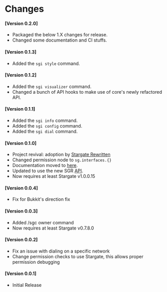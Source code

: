 # Changes

#### [Version 0.2.0]

- Packaged the below 1.X changes for release.
- Changed some documentation and CI stuffs.

#### [Version 0.1.3]

- Added the `sgi style` command.

#### [Version 0.1.2]

- Added the `sgi visualizer` command.
- Changed a bunch of API hooks to make use of core's newly refactored API.

#### [Version 0.1.1]

- Added the `sgi info` command.
- Added the `sgi config` command.
- Added the `sgi dial` command.

#### [Version 0.1.0]

- Project revival: adoption by [Stargate Rewritten](https://sgrewitten.org)
- Changed permission node to `sg.interfaces.{}`
- Documentation moved to [here](https://sgrewitten.org/infosgi).
- Updated to use the new SGR [API](https://sgrewitten.org/api).
- Now requires at least Stargate v1.0.0.15

#### [Version 0.0.4]

 - Fix for Bukkit's direction fix

#### [Version 0.0.3]

 - Added /sgc owner <player> command
 - Now requires at least Stargate v0.7.8.0

#### [Version 0.0.2]

 - Fix an issue with dialing on a specific network
 - Change permission checks to use Stargate, this allows proper permission debugging

#### [Version 0.0.1]

 - Initial Release